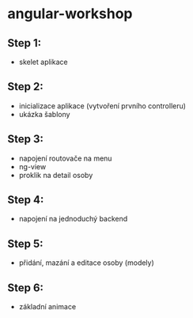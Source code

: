 angular-workshop
================

## Step 1:
- skelet aplikace

## Step 2:
- inicializace aplikace (vytvoření prvního controlleru)
- ukázka šablony

## Step 3:
- napojení routovače na menu
- ng-view
- proklik na detail osoby

## Step 4:
- napojení na jednoduchý backend

## Step 5:
- přidání, mazání a editace osoby (modely)

## Step 6:
- základní animace
